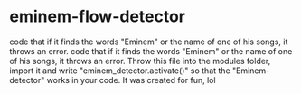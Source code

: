 # eminem-flow-detector
code that if it finds the words "Eminem" or the name of one of his songs, it throws an error. code that if it finds the words "Eminem" or the name of one of his songs, it throws an error. Throw this file into the modules folder, import it and write "eminem_detector.activate()" so that the "Eminem-detector" works in your code. It was created for fun, lol
